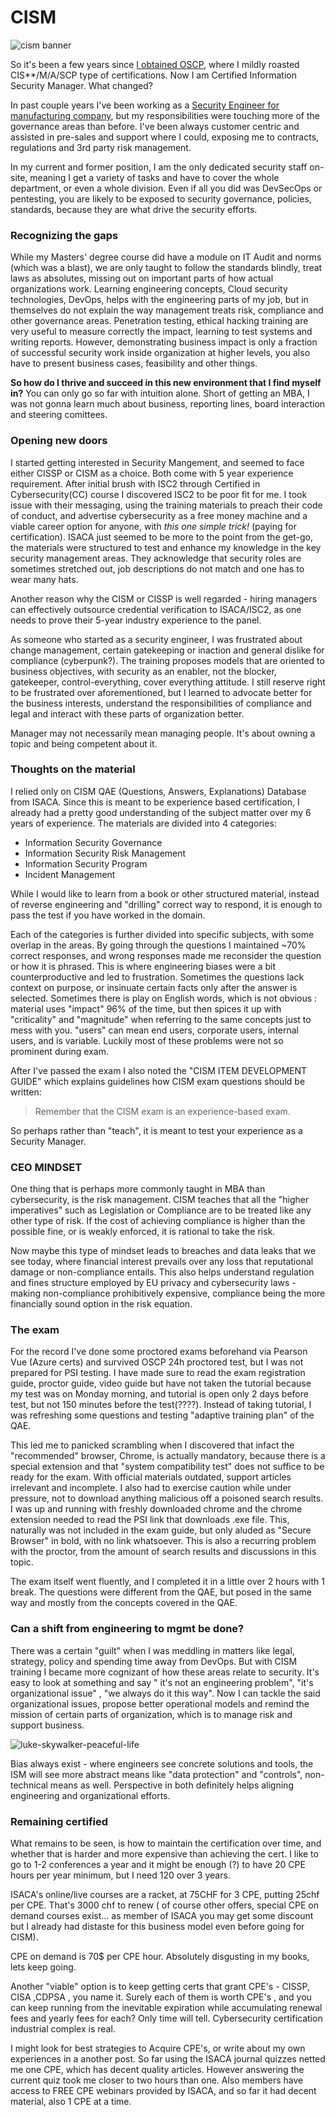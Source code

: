 # CISM
![cism banner](https://eqqn.github.io/images/cism-banner.jpg)



So it's been a few years since [I obtained OSCP](https://eqqn.github.io/2020/06/30/OSCP-journey.html), where I mildly roasted CIS**/M/A/SCP type of certifications. Now I am Certified Information Security Manager.
What changed?

In past couple years I've been working as a [Security Engineer for manufacturing company](https://eqqn.github.io/2023/01/04/Security_in_manufacturing.html), but my responsibilities were touching more of the governance areas than before. I've been always customer centric and assisted in pre-sales and support where I could, exposing me to contracts, regulations and 3rd party risk management. 

In my current and former position, I am the only dedicated security staff on-site, meaning I get a variety of tasks and have to cover the whole department, or even a whole division.
Even if all you did was DevSecOps or pentesting, you are likely to be exposed to security governance, policies, standards, because they are what drive the security efforts.

### Recognizing the gaps
While my Masters' degree course did have a module on IT Audit and norms (which was a blast), we are only taught to follow the standards blindly, treat laws as absolutes, missing out on important parts of how actual organizations work.
Learning engineering concepts, Cloud security technologies, DevOps, helps with the engineering parts of my job, but in themselves do not explain the way management treats risk, compliance and other governance areas. 
Penetration testing, ethical hacking training are very useful to measure correctly the impact, learning to test systems and writing reports. However, demonstrating business impact is only a fraction of successful security work inside organization at higher levels, you also have to present business cases, feasibility and other things.

**So how do I thrive and succeed in this new environment that I find myself in?** You can only go so far with intuition alone. Short of getting an MBA, I was not gonna learn much about business, reporting lines, board interaction and steering comittees. 

### Opening new doors

I started getting interested in Security Mangement, and seemed to face either CISSP or CISM as a choice. Both come with 5 year experience requirement.
After initial brush with ISC2 through Certified in Cybersecurity(CC) course I discovered ISC2 to be poor fit for me. I took issue with their messaging, using the training materials to preach their code of conduct, and advertise cybersecurity as a free money machine and a viable career option for anyone, with *this one simple trick!* (paying for certification).
ISACA just seemed to be more to the point from the get-go, the materials were structured to test and enhance my knowledge in the key security management areas. They acknowledge that security roles are sometimes stretched out, job descriptions do not match and one has to wear many hats.

Another reason why the CISM or CISSP is well regarded - hiring managers can effectively outsource credential verification to ISACA/ISC2, as one needs to prove their 5-year industry experience to the panel.

As someone who started as a security engineer, I was frustrated about change management, certain gatekeeping or inaction and general dislike for compliance (cyberpunk?).
The training proposes models that are oriented to business objectives, with security as an enabler, not the blocker, gatekeeper, control-everything, cover everything attitude. 
I still reserve right to be frustrated over aforementioned, but I learned to advocate better for the business interests, understand the responsibilities of compliance and legal
and interact with these parts of organization better.

Manager may not necessarily mean managing people. It's about owning a topic and being competent about it. 

### Thoughts on the material

I relied only on CISM QAE (Questions, Answers, Explanations) Database from ISACA. Since this is meant to be experience based certification, I already had a pretty good understanding of the subject matter over my 6 years of experience. The materials are divided into 4 categories:
* Information Security Governance
* Information Security Risk Management 
* Information Security Program 
* Incident Management

While I would like to learn from a book or other structured material, instead of reverse engineering and "drilling" correct way to respond, it is enough to pass the test if you have worked in the domain.

Each of the categories is further divided into specific subjects, with some overlap in the areas. By going through the questions I maintained ~70% correct responses, and wrong responses made me reconsider the question or how it is phrased. This is where engineering biases were a bit counterproductive and led to frustration. Sometimes the questions lack context on purpose, or insinuate certain facts only after the answer is selected. Sometimes there is play on English words, which is not obvious : material uses "impact" 96% of the time, but then spices it up with "criticality" and "magnitude" when referring to the same concepts just to mess with you. "users" can mean end users, corporate users, internal users, and is variable. 
Luckily most of these problems were not so prominent during exam. 

After I've passed the exam I also noted the "CISM ITEM DEVELOPMENT GUIDE" which explains guidelines how CISM exam questions should be written:

> Remember that the CISM exam is an experience-based exam.

So perhaps rather than "teach", it is meant to test your experience as a Security Manager.

### CEO MINDSET

One thing that is perhaps more commonly taught in MBA than cybersecurity, is the risk management. CISM teaches that all the "higher imperatives" such as Legislation or Compliance are to be treated like any other type of risk. If the cost of achieving compliance is higher than the possible fine, or is weakly enforced, it is rational to take the risk. 

Now maybe this type of mindset leads to breaches and data leaks that we see today, where financial interest prevails over any loss that reputational damage or non-compliance entails. This also helps understand regulation and fines structure employed by EU privacy and cybersecurity laws - making non-compliance prohibitively expensive, compliance being the more financially sound option in the risk equation.

### The exam

For the record I've done some proctored exams beforehand via Pearson Vue (Azure certs) and survived OSCP 24h proctored test, but I was not prepared for PSI testing. I have made sure to read the exam registration guide, proctor guide, video guide but have not taken the tutorial because my test was on Monday morning, and tutorial is open only 2 days before test, but not 150 minutes before the test(????). Instead of taking tutorial, I was refreshing some questions and testing "adaptive training plan" of the QAE.

This led me to panicked scrambling when I discovered that infact the "recommended" browser, Chrome, is actually mandatory, because there is a special extension and that "system compatibility test" does not suffice to be ready for the exam. With official materials outdated, support articles irrelevant and incomplete. I also had to exercise caution while under pressure, not to download anything malicious off a poisoned search results.
I was up and running with freshly downloaded chrome and the chrome extension needed to read the PSI link that downloads .exe file. This, naturally was not included in the exam guide, but only aluded as "Secure Browser" in bold, with no link whatsoever. This is also a recurring problem with the proctor, from the amount of search results and discussions in this topic.

The exam itself went fluently, and I completed it in a little over 2 hours with 1 break. The questions were different from the QAE, but posed in the same way and mostly from the concepts covered in the QAE.


### Can a shift from engineering to mgmt be done?

There was a certain "guilt" when I was meddling in matters like legal, strategy, policy and spending time away from DevOps. But with CISM training I became more cognizant of how these areas relate to security. It's easy to look at something and say " it's not an engineering problem", "it's organizational issue" , "we always do it this way". Now I can tackle the said organizational issues, propose better operational models and remind the mission of certain parts of organization, which is to manage risk and support business. 

![luke-skywalker-peaceful-life](https://eqqn.github.io/images/mads_as_anakin_solo.jpg)

Bias always exist - where engineers see concrete solutions and tools, the ISM will see more abstract means like "data protection" and "controls", non-technical means as well. Perspective in both definitely helps aligning engineering and organizational efforts.

### Remaining certified

What remains to be seen, is how to maintain the certification over time, and whether that is harder and more expensive than achieving the cert. I like to go to 1-2 conferences a year and it might be enough (?) to have 20 CPE hours per year minimum, but I need 120 over 3 years.

ISACA's online/live courses are a racket, at 75CHF for 3 CPE, putting 25chf per CPE. That's 3000 chf to renew ( of course other offers, special CPE on demand courses exist... as member of ISACA you may get some discount but I already had distaste for this business model even before going for CISM).

CPE on demand is 70$ per CPE hour. Absolutely disgusting in my books, lets keep going.

Another "viable" option is to keep getting certs that grant CPE's - CISSP, CISA ,CDPSA , you name it. Surely each of them is worth CPE's , and you can keep running from the inevitable expiration while accumulating renewal fees and yearly fees for each? Only time will tell. Cybersecurity certification industrial complex is real.

I might look for best strategies to Acquire CPE's, or write about my own experiences in a another post. So far using the ISACA journal quizzes netted me one CPE, which has decent quality articles. However answering the current quiz took me closer to two hours than one. Also members have access to FREE CPE webinars provided by ISACA, and so far it had decent material, also 1 CPE at a time.
